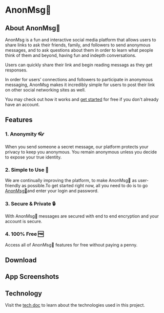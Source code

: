 # AnonMsg🙈
## About AnonMsg🙈
AnonMsg is a fun and interactive social media platform that allows users to share links to ask their friends, family, and followers to send anonymous messages, and to ask questions about them in order to learn what people think of them and beyond, having fun and indepth conversations.

Users can quickly share their link and begin reading messags as they get responses.

In order for users' connections and followers to participate in anonymous messaging, AnonMsg makes it incredibly simple for users to post their link on other social networking sites as well.

You may check out how it works and [get started](https://anon-msg-app.vercel.app/) for free if you don't already have an account.
## Features
### 1. Anonymity 👓
When you send someone a secret message, our platform protects your privacy to keep you anonymous. You remain anonymous unless you decide to expose your true identity.
### 2. Simple to Use 💫
We are continually improving the platform, to make AnonMsg🙈 as user-friendly as possible.To get started right now, all you need to do is to go [AnonMsg🙈](https://anon-msg-app.vercel.app/)and enter your login and password. 
### 3. Secure & Private 🔒
With AnonMsg🙈 messages are secured with end to end encryption and your account is secure.
### 4. 100% Free 🆓
Access all of AnonMsg🙈 features for free without paying a penny.

## Download

## App Screenshots

## Technology
Visit the [tech doc](./technology_readme.md) to learn about the technologies used in this project.
